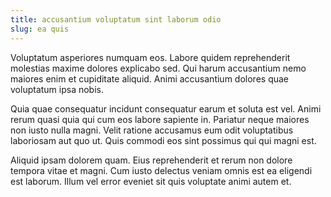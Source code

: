 ```yaml
---
title: accusantium voluptatum sint laborum odio
slug: ea quis
---
```


Voluptatum asperiores numquam eos. Labore quidem reprehenderit molestias maxime dolores explicabo sed. Qui harum accusantium nemo maiores enim et cupiditate aliquid. Animi accusantium dolores quae voluptatum ipsa nobis.

Quia quae consequatur incidunt consequatur earum et soluta est vel. Animi rerum quasi quia qui cum eos labore sapiente in. Pariatur neque maiores non iusto nulla magni. Velit ratione accusamus eum odit voluptatibus laboriosam aut quo ut. Quis commodi eos sint possimus qui qui magni est.

Aliquid ipsam dolorem quam. Eius reprehenderit et rerum non dolore tempora vitae et magni. Cum iusto delectus veniam omnis est ea eligendi est laborum. Illum vel error eveniet sit quis voluptate animi autem et.
